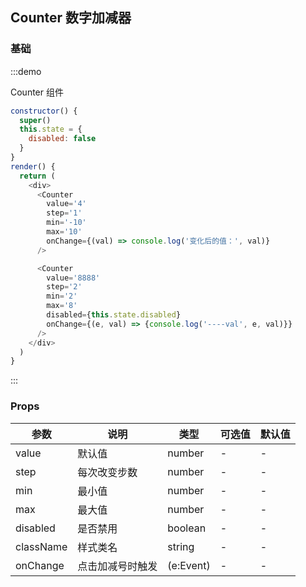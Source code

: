 <style scoped>
.hi-counter {
  margin: 0 4px;
}
</style>

## Counter 数字加减器

### 基础

:::demo

Counter 组件

```js
constructor() {
  super()
  this.state = {
    disabled: false
  }
}
render() {
  return (
    <div>
      <Counter
        value='4'
        step='1'
        min='-10'
        max='10'
        onChange={(val) => console.log('变化后的值：', val)}
      />

      <Counter
        value='8888'
        step='2'
        min='2'
        max='8'
        disabled={this.state.disabled}
        onChange={(e, val) => {console.log('----val', e, val)}}
      />
    </div>
  )
}
```

:::

### Props

| 参数      | 说明             | 类型      | 可选值 | 默认值 |
| --------- | ---------------- | --------- | ------ | ------ |
| value     | 默认值           | number    | -      | -      |
| step      | 每次改变步数     | number    | -      | -      |
| min       | 最小值           | number    | -      | -      |
| max       | 最大值           | number    | -      | -      |
| disabled  | 是否禁用         | boolean   | -      | -      |
| className | 样式类名         | string    | -      | -      |
| onChange  | 点击加减号时触发 | (e:Event) | -      | -      |
